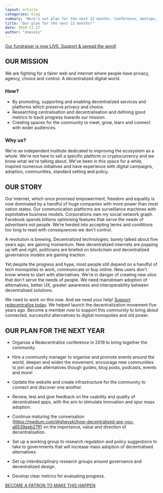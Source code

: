 ```yaml
---
layout: article
categories: blog
summary: "Here's out plan for the next 12 months. Conference, meetups, research and more. Help fund us on patreon to make it happen!"
title: "Our plan for the next 12 months!"
date: 2018-11-27
author: "shevski"
---
```


[Our fundraiser is now LIVE. Support & spread the word!](https://www.patreon.com/redecentralize)


## OUR MISSION

We are fighting for a fairer web and internet where people have privacy, agency, choice and control. A decentralized digital world.

### How?
* By promoting, supporting and enabling decentralized services and platforms which preserve privacy and choice.
* Researching centralisation and decentralisation and defining good metrics to track progress towards our mission.
* Creating spaces for the community to meet, grow, learn and connect with wider audiences.

### Why us?

We're an independent institute dedicated to improving the ecosystem as a whole. We're not here to sell a specific platform or cryptocurrency and we know what we're talking about. We've been in this space for a while, inspired numerous initiatives and have experience with digital campaigns, adoption, communities, standard setting and policy.

## OUR STORY

Our internet, which once promised empowerment, freedom and equality is now dominated by a handful of huge companies with more power than most nation states. Our communication platforms are surveillance machines with exploitative business models. Corporations own my social network graph. Facebook spends billions optimising features that serve the needs of advertisers not people. We’re herded into accepting terms and conditions too long to read with consequences we don’t control.

A revolution is brewing. Decentralized technologies, barely talked about five years ago, are gaining momentum. New decentralized internets are popping up left and right, politicians are briefed on blockchain and decentralized governance models are gaining traction.

Yet despite the progress and hype, most people still depend on a handful of tech monopolies to work, communicate or buy online. New users don't know where to start with alternatives. We're in danger of creating new silos that don't serve the needs of people. We need mainstream adoption of alternatives, better UX, greater awareness and interoperability between decentralised solutions.

We need to work on this now. And we need your help! [Support redecentralize today](https://www.patreon.com/redecentralize). We helped launch the decentralization movement five years ago. Become a member now to support this community to bring about connected, successful alternatives to digital monopolies and old power.


## OUR PLAN FOR THE NEXT YEAR

* Organise a Redecentralize conference in 2019 to bring together the community.

* Hire a community manager to organise and promote events around the world, deepen and widen the movement, encourage new communities to join and use alternatives though guides, blog posts, podcasts, events and more!

* Update the website and create infrastructure for the community to connect and discover one another.

* Review, test and give feedback on the usability and quality of decentralised apps, with the aim to stimulate innovation and spur mass adoption.

* Continue maturing the conversation (https://medium.com/@shevski/how-decentralised-are-you-a6539eeb27ff) on the importance, value and direction of decentralisation.

* Set up a working group to research regulation and policy suggestions to take to governments that will increase mass adoption of decentralised alternatives.

* Set up interdisciplinary research groups around governance and decentralized design.

* Develop clear metrics for evaluating progress.

[BECOME A PATRON TO MAKE THIS HAPPEN](https://www.patreon.com/redecentralize)
